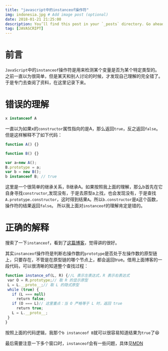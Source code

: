 ```yaml
---
title: "javascript中的instanceof操作符"
img: indonesia.jpg # Add image post (optional)
date: 2018-01-21 21:25:00
description: You’ll find this post in your `_posts` directory. Go ahead and edit it and re-build the site to see your changes. # Add post description (optional)
tag: [JAVASCRIPT]
---
```


# 前言

`JavaScript`中的`instanceof`操作符是用来检测某个变量是否为某个特定类型的。之前一直以为很简单，但是某天和别人讨论的时候，才发现自己理解的完全错了。于是专门去查阅了资料，在这里记录下来。

# 错误的理解

```js
x instanceof A
```

一直以为如果x的`constructor`属性指向的是A，那么返回`true`，反之返回`false`。但是这样解释不了如下代码：

```js
function A() {}

function B() {}

var a=new A();
B.prototype = a;
var b = new B();
b instanceof B; // true
```

这里是一个很简单的继承关系，B继承A。如果按照我上面的理解，那么b首先在它自身寻找`constructor`,发现没有，于是去原型a上找，也会发现没有，于是查找`A.prototype.constructor`，这时得到结果`A`。所以`b.constructor`是`A`这个函数，操作符的结果返回`false`。 所以我上面对`instanceof`的理解肯定是错的。

# 正确的解释

搜索了一下`instanceof`，看到了[这篇博客](https://www.ibm.com/developerworks/cn/web/1306_jiangjj_jsinstanceof/index.html)，觉得讲的很好。

其实`instanceof`操作符是判断右操作数的`prototype`是否处于左操作数的原型链上，只要存在，不管是在原型链的哪个节点上，都会返回true。借用上面博客的一段代码，可以很清晰的知道整个查找过程：

```js
function instance_of(L, R) {//L 表示左表达式，R 表示右表达式
 var O = R.prototype;// 取 R 的显示原型
 L = L.__proto__;// 取 L 的隐式原型
 while (true) {
   if (L === null)
     return false;
   if (O === L)// 这里重点：当 O 严格等于 L 时，返回 true
     return true;
   L = L.__proto__;
 }
}
```

按照上面的代码逻辑，我那个`b instanceof B`就可以很容易知道结果为`true`了😆

最后需要注意一下多个窗口时，`instanceof`会有一些问题，具体见[MDN](https://developer.mozilla.org/zh-CN/docs/Web/JavaScript/Reference/Operators/instanceof)
